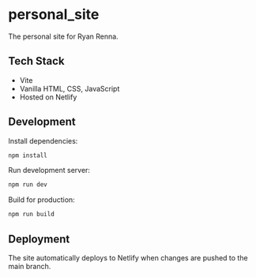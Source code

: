 # personal_site
The personal site for Ryan Renna.

## Tech Stack
- Vite
- Vanilla HTML, CSS, JavaScript
- Hosted on Netlify

## Development

Install dependencies:
```bash
npm install
```

Run development server:
```bash
npm run dev
```

Build for production:
```bash
npm run build
```

## Deployment
The site automatically deploys to Netlify when changes are pushed to the main branch.
